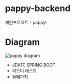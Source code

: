 # pappy-backend
개인프로젝트 - pappy! 


# Diagram 
![pappy diagram](https://github.com/user-attachments/assets/11e485a0-454d-4178-b7ba-19fb5c004709)


- JDK17, SPRING BOOT
- 리드미 테스트
- 될때까지